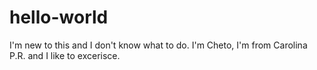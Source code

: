 # hello-world
I'm new to this and I don't know what to do.
I'm Cheto, I'm from Carolina P.R. and I like to excerisce.
